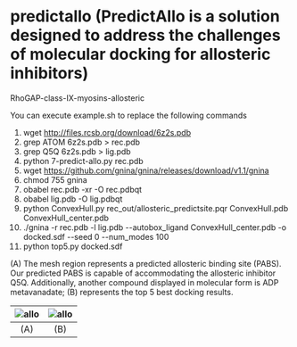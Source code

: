 # predictallo (PredictAllo is a solution designed to address the challenges of molecular docking for allosteric inhibitors)
RhoGAP-class-IX-myosins-allosteric

You can execute example.sh to replace the following commands

1. wget http://files.rcsb.org/download/6z2s.pdb
2. grep ATOM 6z2s.pdb > rec.pdb
3. grep Q5Q 6z2s.pdb > lig.pdb
4.  python 7-predict-allo.py rec.pdb
5. wget https://github.com/gnina/gnina/releases/download/v1.1/gnina
6. chmod 755 gnina
7. obabel rec.pdb -xr -O rec.pdbqt
8. obabel lig.pdb -O lig.pdbqt
9.  python ConvexHull.py rec_out/allosteric_predictsite.pqr ConvexHull.pdb ConvexHull_center.pdb
10. ./gnina -r rec.pdb -l lig.pdb --autobox_ligand ConvexHull_center.pdb -o docked.sdf --seed 0 --num_modes 100
11. python top5.py docked.sdf

(A) The mesh region represents a predicted allosteric binding site (PABS). Our predicted PABS is capable of accommodating the allosteric inhibitor Q5Q. Additionally, another compound displayed in molecular form is ADP metavanadate; (B) represents the top 5 best docking results.

| ![allo](https://github.com/user-attachments/assets/7d8ac510-3480-4e8e-aade-82adb0f5797e) | ![allo](https://github.com/user-attachments/assets/40d6cd0b-24d4-40f8-ab5d-b3ababbeb58c) |
|:---:|:---:|
| (A) | (B) |
